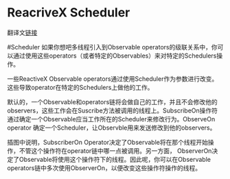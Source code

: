 # ReacriveX Scheduler

翻译文[链接](http://reactivex.io/documentation/scheduler.html)

#Scheduler
如果你想吧多线程引入到Observable operators的级联关系中，你可以通过使用这些operators（或者特定的Observables）来对特定的Schedulers操作。

一些ReactiveX Observable operators通过使用Scheduler作为参数进行改变。这些导致operator在特定的Schedulers上做他的工作。

默认的，一个Observable和operators链将会做自己的工作，并且不会修改他的observers，这些工作会在Suscribe方法被调用的线程上。SubscribeOn操作符通过确定一个Observable应当工作所在的Scheduler来修改行为。ObserveOn operator 确定一个Scheduler，让Observble用来发送修改到他的observers。

插图中说明，SubscriberOn Operator决定了Observable将在那个线程开始操作，不管这个操作符在operator链中哪一点被调用。另一方面，
ObserverOn决定了Observable将使用这个操作符下的线程。因此呢，你可以在Observable operators链中多次使用ObserverOn，以便改变这些操作符操作的线程。

